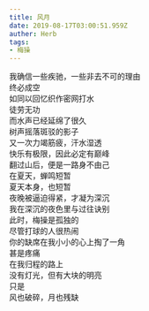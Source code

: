 ```yaml
---
title: 风月
date: 2019-08-17T03:00:51.959Z
auther: Herb 
tags: 
- 梅操
---
```

我确信一些疾驰，一些非去不可的理由\
终必成空\
如同以回忆织作密网打水\
徒劳无功\
而水声已经延绵了很久\
树声摇落斑驳的影子\
又一次力竭筋疲，汗水湿透\
快乐有极限，因此必定有巅峰\
翻过山后，便是一路身不由己\
在夏天，蝉鸣短暂\
夏天本身，也短暂\
夜晚被逼迫得紧，才凝为深沉\
我在深沉的夜色里与过往诀别\
此时，梅操是孤独的\
尽管打球的人很热闹\
你的缺席在我小小的心上掏了一角\
甚是疼痛\
在我归程的路上\
没有灯光，但有大块的明亮\
只是\
风也破碎，月也残缺
